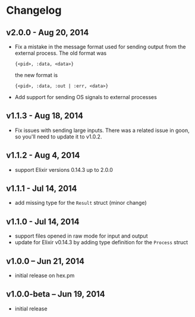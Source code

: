 Changelog
=========

## v2.0.0 - Aug 20, 2014

  * Fix a mistake in the message format used for sending output from the
    external process. The old format was

        {<pid>, :data, <data>}

    the new format is

        {<pid>, :data, :out | :err, <data>}

  * Add support for sending OS signals to external processes


## v1.1.3 - Aug 18, 2014

  * Fix issues with sending large inputs. There was a related issue in goon, so
    you'll need to update it to v1.0.2.


## v1.1.2 - Aug 4, 2014

  * support Elixir versions 0.14.3 up to 2.0.0


## v1.1.1 - Jul 14, 2014

  * add missing type for the `Result` struct (minor change)


## v1.1.0 - Jul 14, 2014

  * support files opened in raw mode for input and output
  * update for Elixir v0.14.3 by adding type definition for the `Process`
    struct


## v1.0.0 – Jun 21, 2014

  * initial release on hex.pm


## v1.0.0-beta – Jun 19, 2014

  * initial release
